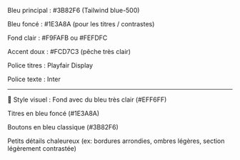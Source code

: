 Bleu principal : #3B82F6 (Tailwind blue-500)

Bleu foncé : #1E3A8A (pour les titres / contrastes)

Fond clair : #F9FAFB ou #FEFDFC

Accent doux : #FCD7C3 (pêche très clair)

Police titres : Playfair Display

Police texte : Inter

---

🎨 Style visuel :
Fond avec du bleu très clair (#EFF6FF)

Titres en bleu foncé (#1E3A8A)

Boutons en bleu classique (#3B82F6)

Petits détails chaleureux (ex: bordures arrondies, ombres légères, section légèrement contrastée)
